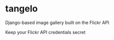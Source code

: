 # tangelo
Django-based image gallery built on the Flickr API

Keep your Flickr API credentials secret
